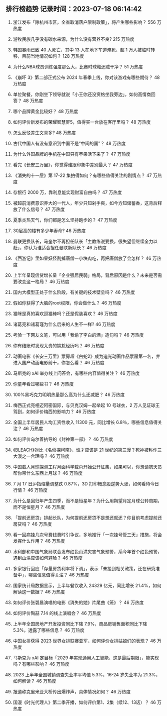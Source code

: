 
## 排行榜趋势 记录时间：2023-07-18 06:14:42
  
  1. 浙江发布「除杭州市区，全省取消落户限制政策」，将产生哪些影响？ 556 万热度
    
  2. 游牧民族几乎没有碳水来源，为什么没有营养不良? 215 万热度
    
  3. 韩国暴雨已致 40 人死亡，其中 13 人在地下车道淹死，超 1 万人被临时转移，目前当地情况如何？ 128 万热度
    
  4. 为什么NBA球员训练强度那么大，比赛时球鞋还贼干净？ 51 万热度
    
  5. 《崩坏 3》第二部正式公布 2024 年春季上线，你对该游戏有哪些期待？ 48 万热度
    
  6. 单位聚餐，你刚坐下领导就说「小王你还没资格坐我旁边」，如何高情商回答？ 48 万热度
    
  7. 哪个品牌黄金比较好？ 48 万热度
    
  8. 如何评价新发布的荣耀智慧屏5，值得买一台放在客厅里吗？ 48 万热度
    
  9. 怎么反驳差生文具多? 48 万热度
    
  10. 古代中国人有没有意识到中国不是“中间的国”？ 48 万热度
    
  11. 为什么外国品牌的手机在中国只有苹果活下来了？ 47 万热度
    
  12. 看完《长安三万里》，你觉得谁跟印象中差别最大？ 47 万热度
    
  13. 《消失的十一层》第 17-22 集拍得如何？有哪些值得关注的剧情点？ 47 万热度
    
  14. 存银行 2000 万，靠利息能实现财富自由吗？ 47 万热度
    
  15. 被超前消费意识养大的一代人，年少只知剁手爽，如今方知储蓄香，这背后释放了什么信号？ 47 万热度
    
  16. 夏季炎热天气，你们都是怎么坚持跑步的？ 47 万热度
    
  17. 30层高的楼有多少年寿命? 46 万热度
    
  18. 曼联更换队长，马奎尔不再担任队长「主教练说要换，很失望但继续全力以赴」，你认为谁适合担任曼联新队长？ 46 万热度
    
  19. 《西游记》里如果妖怪割掉唐僧一小块肉吃，再把唐僧放了会怎样？ 46 万热度
    
  20. 上半年呈现信贷增长呈「企业强居民弱」格局，背后原因是什么？未来是否需要改变这一格局？ 46 万热度
    
  21. 国内大模型正处于什么阶段，有关键的技术壁垒吗？ 46 万热度
    
  22. 假如你获得了大脑的root权限，你会做什么？ 46 万热度
    
  23. 猫咪是真的喜欢逗猫棒吗？还是假装喜欢？ 46 万热度
    
  24. 诸葛亮和诸葛瑾为什么后来的人生不一样? 46 万热度
    
  25. 考验一下网友文笔，可以用「我偷了李白的酒」造句吗？ 46 万热度
    
  26. 你有结账时发现太贵的尴尬经历吗？ 46 万热度
    
  27. 动画电影《长安三万里》票房超《白蛇2》成为追光动画作品票房第一名，并进入国产动画电影前十，你怎么看？ 46 万热度
    
  28. 马斯克的 xAI 举办线上问答会，有哪些内容值得关注？ 46 万热度
    
  29. 你童年看过哪些书？ 46 万热度
    
  30. 100%黑巧克力明明热量那么高为什么还减肥？ 46 万热度
    
  31. 梅西正式亮相迈阿密国际，与贝克汉姆一起举起 10 号球衣，2 万人见证球王驾到，如何评价梅西的影响力？ 46 万热度
    
  32. 全国上半年居民人均工资性收入 11300 元，同比增长 6.8％，哪些信息值得关注？ 46 万热度
    
  33. 如何评价乌尔善执导的《封神第一部》？ 46 万热度
    
  34. 《BLEACH》对比《名侦探柯南》，谁才应该是 21 世纪的第三漫？死神被称作三大漫之一合理吗？ 46 万热度
    
  35. 中国载人月球探测工程月面科学载荷开始公开征集，如果可以，你想请航天员帮你带什么东西上月球？ 46 万热度
    
  36. 7 月 17 日沪指缩量调整跌 0.87%，3D 打印概念股逆势大涨，如何看待今日行情？ 46 万热度
    
  37. 为什么是回归年产生四季，而不是恒星年？为什么用朔望月定月球公转周期，而不是恒星月？ 46 万热度
    
  38. 「提前还房贷」排起长队，为何提前还房贷不是想还就还？你目前考虑提前还房贷吗？ 46 万热度
    
  39. 看一回病挂几次号费钱费时引争议，多地推行「一次挂号管三天」措施，将会发挥什么作用？ 46 万热度
    
  40. 水利部和中国气象局联合发布红色山洪灾害气象预警，系今年首个红色预警，遇到山洪应该如何避险？ 46 万热度
    
  41. 多家银行回应「存量房贷利率将下调」，表示「未接到相关政策，还在研究准备中」，哪些信息值得关注？ 46 万热度
    
  42. 国家统计局数据显示，上半年餐饮收入 24329 亿元，同比增长 21.4%，如何解读这一数据？ 46 万热度
    
  43. 如何评价张碧晨演唱的电影《消失的她》片尾曲《笼》？ 46 万热度
    
  44. 如何评价陶喆 7.14 的线上演唱会？ 46 万热度
    
  45. 上半年全国房地产开发投资同比下降 7.9%，商品房销售面积同比下降 5.3%，透露了哪些信息？ 46 万热度
    
  46. 中国女排获得 2023 世界女排联赛亚军，如何评价女排姑娘们的表现？ 46 万热度
    
  47. 马斯克为 xAI 定目标「2029 年实现通用人工智能，这是最后期限」，能实现吗？有哪些影响？ 46 万热度
    
  48. 2023 上半年全国城镇调查失业率平均值 5.3%，16-24 岁失业率为 21.3%，如何解读？ 46 万热度
    
  49. 报道称克里米亚大桥传出爆炸声，具体情况如何？ 46 万热度
    
  50. 国漫《时光代理人》第二季开播，如何评价第1、2集（续12、13话）？ 46 万热度
    